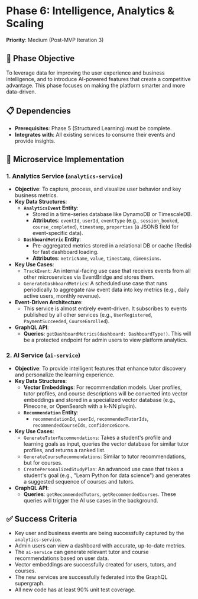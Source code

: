 # Phase 6: Intelligence, Analytics & Scaling

**Priority**: Medium (Post-MVP Iteration 3)

## 🎯 Phase Objective

To leverage data for improving the user experience and business intelligence, and to introduce AI-powered features that create a competitive advantage. This phase focuses on making the platform smarter and more data-driven.

## 📋 Dependencies

-   **Prerequisites**: Phase 5 (Structured Learning) must be complete.
-   **Integrates with**: All existing services to consume their events and provide insights.

## 🔧 Microservice Implementation

### **1. Analytics Service (`analytics-service`)**

-   **Objective**: To capture, process, and visualize user behavior and key business metrics.
-   **Key Data Structures**:
    -   **`AnalyticsEvent` Entity**:
        -   Stored in a time-series database like DynamoDB or TimescaleDB.
        -   **Attributes**: `eventId`, `userId`, `eventType` (e.g., `session_booked`, `course_completed`), `timestamp`, `properties` (a JSONB field for event-specific data).
    -   **`DashboardMetric` Entity**:
        -   Pre-aggregated metrics stored in a relational DB or cache (Redis) for fast dashboard loading.
        -   **Attributes**: `metricName`, `value`, `timestamp`, `dimensions`.
-   **Key Use Cases**:
    -   `TrackEvent`: An internal-facing use case that receives events from all other microservices via EventBridge and stores them.
    -   `GenerateDashboardMetrics`: A scheduled use case that runs periodically to aggregate raw event data into key metrics (e.g., daily active users, monthly revenue).
-   **Event-Driven Architecture**:
    -   This service is almost entirely event-driven. It subscribes to events published by all other services (e.g., `UserRegistered`, `PaymentSucceeded`, `CourseEnrolled`).
-   **GraphQL API**:
    -   **Queries**: `getDashboardMetrics(dashboard: DashboardType!)`. This will be a protected endpoint for admin users to view platform analytics.

### **2. AI Service (`ai-service`)**

-   **Objective**: To provide intelligent features that enhance tutor discovery and personalize the learning experience.
-   **Key Data Structures**:
    -   **Vector Embeddings**: For recommendation models. User profiles, tutor profiles, and course descriptions will be converted into vector embeddings and stored in a specialized vector database (e.g., Pinecone, or OpenSearch with a k-NN plugin).
    -   **`Recommendation` Entity**:
        -   `recommendationId`, `userId`, `recommendedTutorIds`, `recommendedCourseIds`, `confidenceScore`.
-   **Key Use Cases**:
    -   `GenerateTutorRecommendations`: Takes a student's profile and learning goals as input, queries the vector database for similar tutor profiles, and returns a ranked list.
    -   `GenerateCourseRecommendations`: Similar to tutor recommendations, but for courses.
    -   `CreatePersonalizedStudyPlan`: An advanced use case that takes a student's goal (e.g., "Learn Python for data science") and generates a suggested sequence of courses and tutors.
-   **GraphQL API**:
    -   **Queries**: `getRecommendedTutors`, `getRecommendedCourses`. These queries will trigger the AI use cases in the background.

## ✅ Success Criteria

-   Key user and business events are being successfully captured by the `analytics-service`.
-   Admin users can view a dashboard with accurate, up-to-date metrics.
-   The `ai-service` can generate relevant tutor and course recommendations based on user data.
-   Vector embeddings are successfully created for users, tutors, and courses.
-   The new services are successfully federated into the GraphQL supergraph.
-   All new code has at least 90% unit test coverage.

